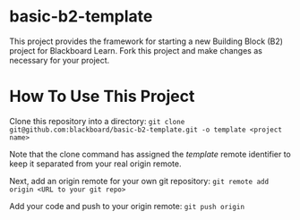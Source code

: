 basic-b2-template
=================

This project provides the framework for starting a new Building Block (B2) project for Blackboard Learn.  Fork this project and make changes as necessary for your project.

How To Use This Project
====

Clone this repository into a directory: `git clone git@github.com:blackboard/basic-b2-template.git -o template <project name>`

Note that the clone command has assigned the _template_ remote identifier to keep it separated from your real origin remote.

Next, add an origin remote for your own git repository: `git remote add origin <URL to your git repo>`

Add your code and push to your origin remote: `git push origin`
